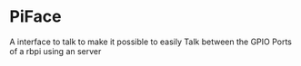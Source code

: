# PiFace
A interface to talk to make it possible to easily Talk between the GPIO Ports of a rbpi using an server
